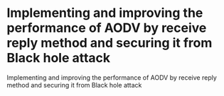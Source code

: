 # Implementing and improving the performance of AODV by receive reply method and securing it from Black hole attack

Implementing and improving the performance of AODV by receive reply method and securing it from Black hole attack